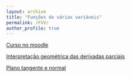 ```yaml
---
layout: archive
title: "Funções de várias variáveis"
permalink: /FVV/
author_profile: true
---
```


[Curso no moodle](https://moodle.ufabc.edu.br/course/view.php?id=2177)

[Interpretação geométrica das derivadas parciais](https://rogeriotc.github.io/files/partial_diff.html)


[Plano tangente e normal](https://rogeriotc.github.io/files/tan_normal.html)


